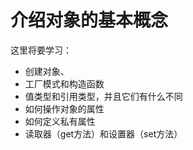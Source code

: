 # 介绍对象的基本概念

这里将要学习：
* 创建对象、
* 工厂模式和构造函数
* 值类型和引用类型，并且它们有什么不同
* 如何操作对象的属性
* 如何定义私有属性
* 读取器（get方法）和设置器（set方法）

